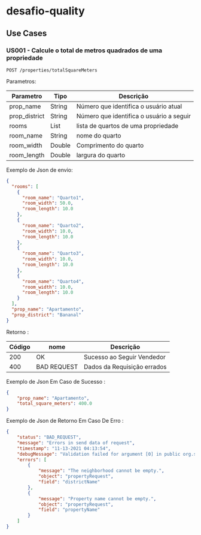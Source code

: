 # desafio-quality


## Use Cases

### US001 - Calcule o total de metros quadrados de uma propriedade
```
POST /properties/totalSquareMeters
```
Parametros:

| Parametro | Tipo | Descrição |
| ----------- | ---- | --------- |
| prop_name | String | Número que identifica o usuário atual |
| prop_district | String | Número que identifica o usuário a seguir |
| rooms | List | lista de quartos de uma propriedade  |
| room_name | String | nome do quarto  |
| room_width| Double | Comprimento do quarto  |
| room_length | Double | largura do quarto  |

Exemplo de Json de envio: 
````json
{
  "rooms": [
    {
      "room_name": "Quarto1",
      "room_width": 50.0,
      "room_length": 10.0
    },
    {
      "room_name": "Quarto2",
      "room_width": 10.0,
      "room_length": 10.0
    },
    {
      "room_name": "Quarto3",
      "room_width": 10.0,
      "room_length": 10.0
    },
    {
      "room_name": "Quarto4",
      "room_width": 10.0,
      "room_length": 10.0
    }
  ],
  "prop_name": "Apartamento",
  "prop_district": "Bananal"
}

````


Retorno :

| Código | nome | Descrição |
| ----------- | ---- | --------- |
| 200 | OK | Sucesso ao Seguir Vendedor |
| 400 | BAD REQUEST | Dados da Requisição errados |

Exemplo de Json Em Caso de Sucesso :
```json
{
    "prop_name": "Apartamento",
    "total_square_meters": 400.0
}

```

Exemplo de Json de Retorno Em Caso De Erro :
````json
{
    "status": "BAD_REQUEST",
    "message": "Errors in send data of request",
    "timestamp": "11-13-2021 04:13:54",
    "debugMessage": "Validation failed for argument [0] in public org.springframework.http.ResponseEntity<com.example.desafioquality.aplication.response.TotalSquareMetersResponse> com.example.desafioquality.aplication.controller.PropertyController.totalSquareMeters(com.example.desafioquality.aplication.request.PropertyRequest) with 2 errors: [Field error in object 'propertyRequest' on field 'districtName': rejected value [null]; codes [NotBlank.propertyRequest.districtName,NotBlank.districtName,NotBlank.java.lang.String,NotBlank]; arguments [org.springframework.context.support.DefaultMessageSourceResolvable: codes [propertyRequest.districtName,districtName]; arguments []; default message [districtName]]; default message [The neighborhood cannot be empty.]] [Field error in object 'propertyRequest' on field 'propertyName': rejected value [null]; codes [NotBlank.propertyRequest.propertyName,NotBlank.propertyName,NotBlank.java.lang.String,NotBlank]; arguments [org.springframework.context.support.DefaultMessageSourceResolvable: codes [propertyRequest.propertyName,propertyName]; arguments []; default message [propertyName]]; default message [Property name cannot be empty.]] ",
    "errors": [
        {
            "message": "The neighborhood cannot be empty.",
            "object": "propertyRequest",
            "field": "districtName"
        },
        {
            "message": "Property name cannot be empty.",
            "object": "propertyRequest",
            "field": "propertyName"
        }
    ]
}
````

